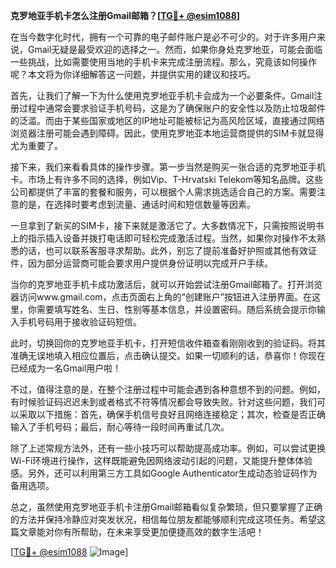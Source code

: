 **克罗地亚手机卡怎么注册Gmail邮箱？[[TG💪+ @esim1088](https://t.me/s/esim1088)]**

在当今数字化时代，拥有一个可靠的电子邮件账户是必不可少的。对于许多用户来说，Gmail无疑是最受欢迎的选择之一。然而，如果你身处克罗地亚，可能会面临一些挑战，比如需要使用当地的手机卡来完成注册流程。那么，究竟该如何操作呢？本文将为你详细解答这一问题，并提供实用的建议和技巧。

首先，让我们了解一下为什么使用克罗地亚手机卡会成为一个必要条件。Gmail注册过程中通常会要求验证手机号码，这是为了确保账户的安全性以及防止垃圾邮件的泛滥。而由于某些国家或地区的IP地址可能被标记为高风险区域，直接通过网络浏览器注册可能会遇到障碍。因此，使用克罗地亚本地运营商提供的SIM卡就显得尤为重要了。

接下来，我们来看看具体的操作步骤。第一步当然是购买一张合适的克罗地亚手机卡。市场上有许多不同的选择，例如Vip、T-Hrvatski Telekom等知名品牌。这些公司都提供了丰富的套餐和服务，可以根据个人需求挑选适合自己的方案。需要注意的是，在选择时要考虑到流量、通话时间和短信数量等因素。

一旦拿到了新买的SIM卡，接下来就是激活它了。大多数情况下，只需按照说明书上的指示插入设备并拨打电话即可轻松完成激活过程。当然，如果你对操作不太熟悉的话，也可以联系客服寻求帮助。此外，别忘了提前准备好护照或其他有效证件，因为部分运营商可能会要求用户提供身份证明以完成开户手续。

当你的克罗地亚手机卡成功激活后，就可以开始尝试注册Gmail邮箱了。打开浏览器访问www.gmail.com，点击页面右上角的“创建账户”按钮进入注册界面。在这里，你需要填写姓名、生日、性别等基本信息，并设置密码。随后系统会提示你输入手机号码用于接收验证码短信。

此时，切换回你的克罗地亚手机卡，打开短信收件箱查看刚刚收到的验证码。将其准确无误地填入相应位置后，点击确认提交。如果一切顺利的话，恭喜你！你现在已经成为一名Gmail用户啦！

不过，值得注意的是，在整个注册过程中可能会遇到各种意想不到的问题。例如，有时候验证码迟迟未到或者格式不符等情况都会导致失败。针对这些问题，我们可以采取以下措施：首先，确保手机信号良好且网络连接稳定；其次，检查是否正确输入了手机号码；最后，耐心等待一段时间再重试几次。

除了上述常规方法外，还有一些小技巧可以帮助提高成功率。例如，可以尝试更换Wi-Fi环境进行操作，这样既能避免因网络波动引起的问题，又能提升整体体验感。另外，还可以利用第三方工具如Google Authenticator生成动态验证码作为备用选项。

总之，虽然使用克罗地亚手机卡注册Gmail邮箱看似复杂繁琐，但只要掌握了正确的方法并保持冷静应对突发状况，相信每位朋友都能够顺利完成这项任务。希望这篇文章能对你有所帮助，在未来享受更加便捷高效的数字生活吧！

[[TG💪+ @esim1088](https://t.me/s/esim1088) ![Image](https://i.postimg.cc/4NQfJmqS/Snipaste-2025-05-13-00-14-12.png)]